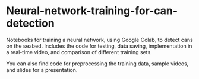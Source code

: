 # Neural-network-training-for-can-detection
Notebooks for training a neural network, using Google Colab, to detect cans on the seabed. Includes the code for testing, data saving, implementation in a real-time video, and comparison of different training sets.

You can also find code for preprocessing the training data, sample videos, and slides for a presentation.
